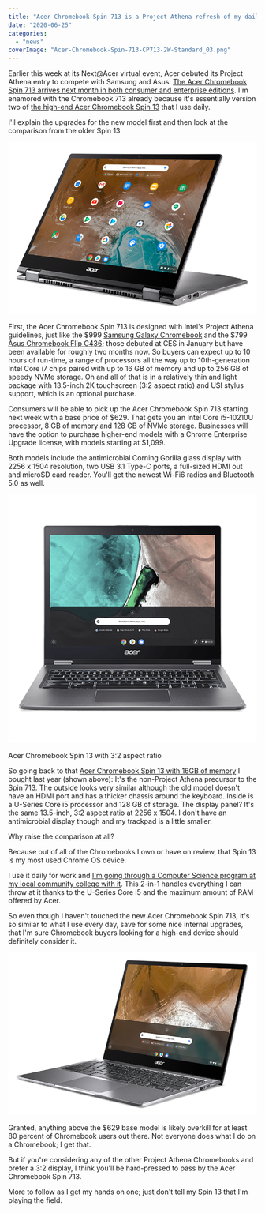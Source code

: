 ```yaml
---
title: "Acer Chromebook Spin 713 is a Project Athena refresh of my daily driver, the Chromebook Spin 13"
date: "2020-06-25"
categories: 
  - "news"
coverImage: "Acer-Chromebook-Spin-713-CP713-2W-Standard_03.png"
---
```


Earlier this week at its Next@Acer virtual event, Acer debuted its Project Athena entry to compete with Samsung and Asus: [The Acer Chromebook Spin 713 arrives next month in both consumer and enterprise editions](https://news.acer.com/acer-launches-premium-convertible-2k-chromebook-spin-713-that-is-based-on-project-athena). I'm enamored with the Chromebook 713 already because it's essentially version two of [the high-end Acer Chromebook Spin 13](https://www.aboutchromebooks.com/news/acer-chromebook-spin-13-with-16-gb-ram-should-you-buy-one/) that I use daily.

I'll explain the upgrades for the new model first and then look at the comparison from the older Spin 13.

![Acer Chromebook Spin 713 presentation mode](images/Acer-Chromebook-Spin-713-CP713-2W-Standard_06.png)

First, the Acer Chromebook Spin 713 is designed with Intel's Project Athena guidelines, just like the $999 [Samsung Galaxy Chromebook](https://www.aboutchromebooks.com/news/samsung-galaxy-chromebook-discount-sale-deal-899/) and the $799 [Asus Chromebook Flip C436](https://www.aboutchromebooks.com/news/asus-chromebook-flip-c436-specifications-release-date-price-ces-2020/); those debuted at CES in January but have been available for roughly two months now. So buyers can expect up to 10 hours of run-time, a range of processors all the way up to 10th-generation Intel Core i7 chips paired with up to 16 GB of memory and up to 256 GB of speedy NVMe storage. Oh and all of that is in a relatively thin and light package with 13.5-inch 2K touchscreen (3:2 aspect ratio) and USI stylus support, which is an optional purchase.

Consumers will be able to pick up the Acer Chromebook Spin 713 starting next week with a base price of $629. That gets you an Intel Core i5-10210U processor, 8 GB of memory and 128 GB of NVMe storage. Businesses will have the option to purchase higher-end models with a Chrome Enterprise Upgrade license, with models starting at $1,099.

Both models include the antimicrobial Corning Gorilla glass display with 2256 x 1504 resolution, two USB 3.1 Type-C ports, a full-sized HDMI out and microSD card reader. You'll get the newest Wi-Fi6 radios and Bluetooth 5.0 as well.

![](images/Acer-Chromebook-Spin-13-CP713-1WN-main.png)

Acer Chromebook Spin 13 with 3:2 aspect ratio

So going back to that [Acer Chromebook Spin 13 with 16GB of memory](https://www.aboutchromebooks.com/news/acer-chromebook-spin-13-with-16-gb-ram-should-you-buy-one/) I bought last year (shown above): It's the non-Project Athena precursor to the Spin 713. The outside looks very similar although the old model doesn't have an HDMI port and has a thicker chassis around the keyboard. Inside is a U-Series Core i5 processor and 128 GB of storage. The display panel? It's the same 13.5-inch, 3:2 aspect ratio at 2256 x 1504. I don't have an antimicrobial display though and my trackpad is a little smaller.

Why raise the comparison at all?

Because out of all of the Chromebooks I own or have on review, that Spin 13 is my most used Chrome OS device.

I use it daily for work and [I'm going through a Computer Science program at my local community college with it](https://www.aboutchromebooks.com/news/can-you-learn-to-code-in-a-college-computer-science-program-with-a-chromebook/). This 2-in-1 handles everything I can throw at it thanks to the U-Series Core i5 and the maximum amount of RAM offered by Acer.

So even though I haven't touched the new Acer Chromebook Spin 713, it's so similar to what I use every day, save for some nice internal upgrades, that I'm sure Chromebook buyers looking for a high-end device should definitely consider it.

![Acer Chromebook Spin 713 angled](images/Acer-Chromebook-Spin-713-CP713-2W-Standard_05.png)

Granted, anything above the $629 base model is likely overkill for at least 80 percent of Chromebook users out there. Not everyone does what I do on a Chromebook; I get that.

But if you're considering any of the other Project Athena Chromebooks and prefer a 3:2 display, I think you'll be hard-pressed to pass by the Acer Chromebook Spin 713.

More to follow as I get my hands on one; just don't tell my Spin 13 that I'm playing the field.
